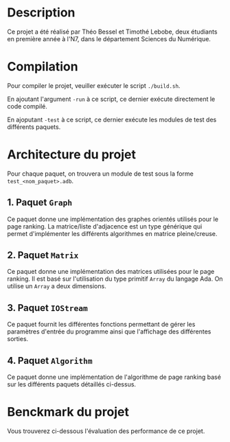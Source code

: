 # Description

Ce projet a été réalisé par Théo Bessel et Timothé Lebobe, deux étudiants en première année à l'N7, dans le département Sciences du Numérique.


# Compilation

Pour compiler le projet, veuiller exécuter le script `./build.sh`.

En ajoutant l'argument `-run` à ce script, ce dernier exécute directement le code compilé.

En ajoputant `-test` à ce script, ce dernier exécute les modules de test des différents paquets.

# Architecture du projet

Pour chaque paquet, on trouvera un module de test sous la forme `test_<nom_paquet>.adb`.

## 1. Paquet `Graph`

Ce paquet donne une implémentation des graphes orientés utilisés pour le page ranking. La matrice/liste d'adjacence est un type générique qui permet d'implémenter les différents algorithmes en matrice pleine/creuse.

## 2. Paquet `Matrix`

Ce paquet donne une implémentation des matrices utilisées pour le page ranking. Il est basé sur l'utilisation du type primitif `Array` du langage Ada. On utilise un `Array` a deux dimensions.

## 3. Paquet `IOStream`

Ce paquet fournit les différentes fonctions permettant de gérer les paramètres d'entrée du programme ainsi que l'affichage des différentes sorties.

## 4. Paquet `Algorithm`

Ce paquet donne une implémentation de l'algorithme de page ranking basé sur les différents paquets détaillés ci-dessus.

# Benckmark du projet

Vous trouverez ci-dessous l'évaluation des performance de ce projet.